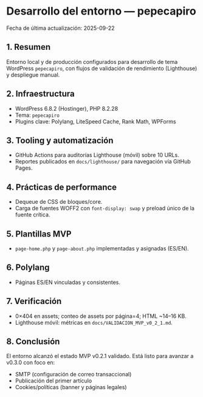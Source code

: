 # Desarrollo del entorno — pepecapiro

Fecha de última actualización: 2025-09-22

## 1. Resumen
Entorno local y de producción configurados para desarrollo de tema WordPress `pepecapiro`, con flujos de validación de rendimiento (Lighthouse) y despliegue manual.

## 2. Infraestructura
- WordPress 6.8.2 (Hostinger), PHP 8.2.28
- Tema: `pepecapiro`
- Plugins clave: Polylang, LiteSpeed Cache, Rank Math, WPForms

## 3. Tooling y automatización
- GitHub Actions para auditorías Lighthouse (móvil) sobre 10 URLs.
- Reportes publicados en `docs/lighthouse/` para navegación vía GitHub Pages.

## 4. Prácticas de performance
- Dequeue de CSS de bloques/core.
- Carga de fuentes WOFF2 con `font-display: swap` y preload único de la fuente crítica.

## 5. Plantillas MVP
- `page-home.php` y `page-about.php` implementadas y asignadas (ES/EN).

## 6. Polylang
- Páginas ES/EN vinculadas y consistentes.

## 7. Verificación
- 0×404 en assets; conteo de assets por página=4; HTML ~14–16 KB.
- Lighthouse móvil: métricas en `docs/VALIDACION_MVP_v0_2_1.md`.

## 8. Conclusión
El entorno alcanzó el estado MVP v0.2.1 validado. Está listo para avanzar a v0.3.0 con foco en:
- SMTP (configuración de correo transaccional)
- Publicación del primer artículo
- Cookies/políticas (banner y páginas legales)
